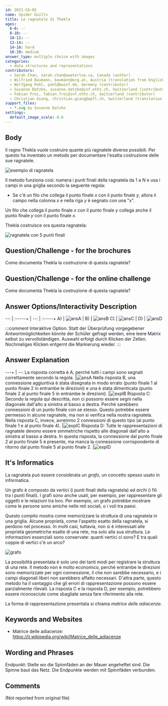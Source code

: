 ```yaml
---
id: 2021-CA-02
name: Spider Quilts
title: Le ragnatele di Thekla
ages:
  6-8: --
  8-10: --
  10-12: --
  12-14: --
  14-16: hard
  16-19: medium
answer_type: multiple choice with images
categories:
  - data structures and representations
contributors:
  - Sarah Chan, sarah.chan@uwaterloo.ca, Canada (author)
  - Wilfried Baumann, baumann@ocg.at, Austria (translation from English into German)
  - Wolfgang Pohl, pohl@bwinf.de, Germany (contributor)
  - Susanne Datzko, susanne.datzko@inf.ethz.ch, Switzerland (contributor, graphics)
  - Fabian Frei, fabian.frei@inf.ethz.ch, Switzerland (contributor)
  - Christian Giang, christian.giang@epfl.ch, Switzerland (translation from German into Italian)   
support_files:
  - *.svg by Susanne Datzko
settings:
  default_image_scale: 0.6
---
```



## Body

Il ragno Thekla vuole costruire quante più ragnatele diverse possibili. Per questo ha inventato un metodo per documentare l'esatta costruzione delle sue ragnatele.

![](graphics/2021-CA-02-taskbody.svg "esempio di ragnatela")

Il metodo funziona così: numera i punti finali della ragnatela da 1 a $N$ e usa i campi in una griglia secondo la seguente regola:
  - Se c'è un filo che collega il punto finale $x$ con il punto finale $y$, allora il campo nella colonna $x$ e nella riga $y$ è segnato con una "x".
  
  Un filo che collega il punto finale $x$ con il punto finale $y$ collega anche il punto finale $y$ con il punto finale $x$.

Thekla costruisce ora questa ragnatela:

![](graphics/2021-CA-02-question.svg "ragnatela con 5 punti finali")


## Question/Challenge - for the brochures

Come documenta Thekla la costruzione di questa ragnatela?


## Question/Challenge - for the online challenge

Come documenta Thekla la costruzione di questa ragnatela?


## Answer Options/Interactivity Description

--: | :-----+ | --: | :-----+ 
 A) | ![ansA] |  B) | ![ansB] 
 C) | ![ansC] |  D) | ![ansD]

[ansA]: graphics/2021-CA-02-answerA.svg "risposta A"
[ansB]: graphics/2021-CA-02-answerB.svg "risposta B"
[ansC]: graphics/2021-CA-02-answerC.svg "risposta C"
[ansD]: graphics/2021-CA-02-answerD.svg "risposta D"

:::comment 
Interaktive Option:
Statt der Überprüfung vorgegebener Antwortmöglichkeiten könnte der Schüler gefragt werden, eine leere Matrix selbst zu vervollständigen. Auswahl erfolgt durch Klicken der Zellen. Nochmaliges Klicken entgernt die Markierung wieder.
:::


## Answer Explanation

---+ | --:
La risposta corretta è A, perché tutti i campi sono segnati correttamente secondo la regola.    |![ansA]
Nella risposta B, una connessione aggiuntiva è stata disegnata in modo errato (punto finale 1 al punto finale 2 in entrambe le direzioni) e una è stata dimenticata (punto finale 2 al punto finale 5 in entrambe le direzioni).    |![explB]
Risposta C: Secondo la regola qui descritta, non ci possono essere segni nella diagonale dall'alto a sinistra al basso a destra. Perché sarebbero connessioni di un punto finale con se stesso. Questo potrebbe essere permesso in alcune ragnatele, ma non si verifica nella nostra ragnatela. Nella risposta C, invece, avremmo 2 connessioni di questo tipo (al punto finale 1 e al punto finale 4).   |![explC]
Risposta D: Tutte le rappresentazioni di ragnatele devono essere simmetriche rispetto alle diagonali dall'alto a sinistra al basso a destra. In questa risposta, la connessione dal punto finale 2 al punto finale 5 è presente, ma manca la connessione corrispondente di ritorno dal punto finale 5 al punto finale 2.   |![explD]    

[ansA]: graphics/2021-CA-02-answerA.svg "soluzione giusta"
[explB]: graphics/2021-CA-02-explanationB.svg "spiegazione B"
[explC]: graphics/2021-CA-02-explanationC.svg "spiegazione C"
[explD]: graphics/2021-CA-02-explanationD.svg "spiegazione D"


## It's Informatics

La ragnatela può essere considerata un _grafo_, un concetto spesso usato in informatica.

Un grafo è composto da _vertici_ (i punti finali della ragnatela) ed _archi_ (i fili tra i punti finali). I grafi sono anche usati, per esempio, per rappresentare gli oggetti e le relazioni tra loro. Per esempio, un grafo potrebbe mostrare come le persone sono amiche nelle reti sociali, o i voli tra paesi.

Questo compito mostra come memorizzare la struttura di una ragnatela in una griglia. Alcune proprietà, come l'aspetto esatto della ragnatela, si perdono nel processo. In molti casi, tuttavia, non si è interessati alle proprietà geometriche esatte di una rete, ma solo alla sua struttura. Le informazioni essenziali sono conservate: quanti vertici ci sono? E tra quali coppie di vertici c'è un arco?

![](graphics/2021-CA-02-itsinformatics-compatible.svg "grafo")

La possibilità presentata è solo uno dei tanti modi per registrare la struttura di una rete. Il metodo non è molto economico, perché entrambe le direzioni sono memorizzate per ogni connessione, il che non sarebbe necessario, e i campi diagonali liberi non sarebbero affatto necessari. D'altra parte, questo metodo ha il vantaggio che gli errori di rappresentazione possono essere parzialmente rilevati. La risposta C e la risposta D, per esempio, potrebbero essere riconosciute come sbagliate senza fare riferimento alla rete.

La forma di rappresentazione presentata si chiama _matrice delle adiacenze_.


## Keywords and Websites

 - Matrice delle adiacenze: https://it.wikipedia.org/wiki/Matrice_delle_adiacenze


## Wording and Phrases

Endpunkt: Stelle wo die Spinnfäden an der Mauer angeheftet sind.
Die Spinne baut das Netz.
Die Endpunkte werden mit Spinnfäden verbunden.


## Comments

(Not reported from original file)
